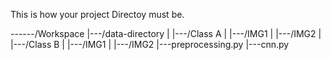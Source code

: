 

This is how your project Directoy must be.

  ------/Workspace
            |---/data-directory
            |        |---/Class A
            |               |---/IMG1
            |               |---/IMG2
            |        |---/Class B
            |                |---/IMG1
            |                |---/IMG2
            |---preprocessing.py
            |---cnn.py

